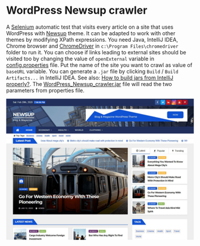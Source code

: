 # WordPress Newsup crawler
A [Selenium](https://www.selenium.dev/) automatic test that visits every article on a site that uses WordPress with [Newsup](https://www.themessearch.com/wordpressthemes/newsup/) theme. It can be adapted to work with other themes by modifying XPath expressions. You need Java, IntelliJ IDEA, Chrome browser and [ChromeDriver](https://chromedriver.chromium.org/) in `c:\Program Files\chromedriver` folder to run it. You can choose if links leading to external sites should be visited too by changing the value of `openExternal` variable in [config.properties](src/main/resources/config.properties) file. Put the name of the site you want to crawl as value of `baseURL` variable. You can generate a `.jar` file by clicking `Build` / `Build Artifacts...` in IntelliJ IDEA. See also: [How to build jars from IntelliJ properly?](https://stackoverflow.com/questions/1082580/how-to-build-jars-from-intellij-properly). The [WordPress_Newsup_crawler.jar](WordPress_Newsup_crawler.jar) file will read the two parameters from properties file.

[![newsup.jpg](screenshots/newsup.jpg)](https://www.themessearch.com/wordpressthemes/newsup/)